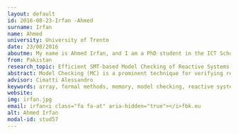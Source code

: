 ```yaml
---
layout: default 
id: 2016-08-23-Irfan -Ahmed
surname: Irfan 
name: Ahmed
university: University of Trento
date: 23/08/2016
aboutme: My name is Ahmed Irfan, and I am a PhD student in the ICT School at University of Trento (UniTN) and in the Embedded Systems (ES) group at Fondazione Bruno Kessler (FBK). I am advised by Alessandro Cimatti (ES, FBK) and co-advised by Roberto Sebastiani (DISI, UniTN). My research work is on formal verification of non-linear transition systems, in particular on abstraction techniques based on Satisfiability Modulo Theory (SMT). I also participate in the tool development of MathSAT, nuXmv, and Kratos.
from: Pakistan
research_topic: Efficient SMT-based Model Checking of Reactive Systems w
abstract: Model Checking (MC) is a prominent technique for verifying reactive systems –both hardware and software systems. The presence of memory/array accesses in the systems under test, however, introduces many difficulties in current MC techniques. Although some work has been done to verify such systems by using MC techniques based on Satisfiability Modulo Theories (SMT), there is still a big margin for improving efficiency. The goal of our research is to provide efficient SMT-based MC techniques for verifying reactive systems with memory/array accesses. We focus on adapting Verification Modulo Theories techniques –e.g. bounded model checking, k-induction, counter example guided abstraction refinement– and on improving the underlying SMT tools for handling memory/array.
advisor: Cimatti Alessandro
keywords: array, formal methods, memory, model checking, reactive system,satisfiability, satisfiability modulo theories, software engin
website: 
img: irfan.jpg
email: irfan<i class="fa fa-at" aria-hidden="true"></i>fbk.eu
alt: Ahmed Irfan 
modal-id: stud57
---
```

